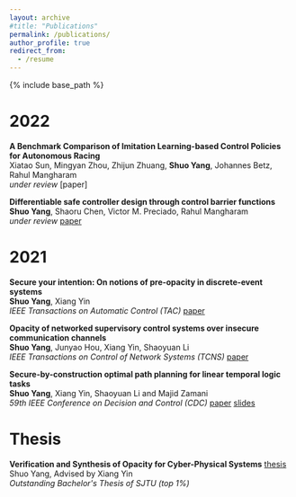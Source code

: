 ```yaml
---
layout: archive
#title: "Publications"
permalink: /publications/
author_profile: true
redirect_from:
  - /resume
---
```


{% include base_path %}

2022
======

**A Benchmark Comparison of Imitation Learning-based Control Policies for Autonomous Racing**  
Xiatao Sun, Mingyan Zhou, Zhijun Zhuang, **Shuo Yang**, Johannes Betz, Rahul Mangharam  
*under review* [paper]

**Differentiable safe controller design through control barrier functions**  
**Shuo Yang**, Shaoru Chen, Victor M. Preciado, Rahul Mangharam  
*under review* [paper](https://arxiv.org/pdf/2209.10034.pdf)

2021
======

**Secure your intention: On notions of pre-opacity in discrete-event systems**  
**Shuo Yang**, Xiang Yin  
*IEEE Transactions on Automatic Control (TAC)* [paper](https://arxiv.org/pdf/2010.14120.pdf)

**Opacity of networked supervisory control systems over insecure communication channels**  
**Shuo Yang**, Junyao Hou, Xiang Yin, Shaoyuan Li  
*IEEE Transactions on Control of Network Systems (TCNS)* [paper](https://shuoyang2000.github.io/files/TCNS-Yang.pdf)

**Secure-by-construction optimal path planning for linear temporal logic tasks**  
**Shuo Yang**, Xiang Yin, Shaoyuan Li and Majid Zamani  
*59th IEEE Conference on Decision and Control (CDC)* [paper](https://shuoyang2000.github.io/files/CDC-Yang.pdf) [slides](https://shuoyang2000.github.io/files/CDC20_slides.pdf)



Thesis
======

**Verification and Synthesis of Opacity for Cyber-Physical Systems** [thesis](https://shuoyang2000.github.io/files/thesis.pdf)  
Shuo Yang, Advised by Xiang Yin  
*Outstanding Bachelor's Thesis of SJTU (top 1%)*

